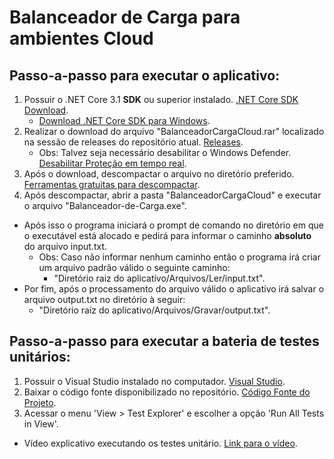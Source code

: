 # Balanceador de Carga para ambientes Cloud

## Passo-a-passo para executar o aplicativo:
1. Possuir o .NET Core 3.1 **SDK** ou superior instalado. [.NET Core SDK Download](https://dotnet.microsoft.com/download/dotnet/3.1).
   - [Download .NET Core SDK para Windows](https://dotnet.microsoft.com/download/dotnet/thank-you/sdk-3.1.411-windows-x64-installer).
2. Realizar o download do arquivo "BalanceadorCargaCloud.rar" localizado na sessão de releases do repositório atual. [Releases](https://github.com/lucas-amstalden/Balanceador-de-Carga/releases).
   - Obs: Talvez seja necessário desabilitar o Windows Defender. [Desabilitar Proteção em tempo real](https://support.microsoft.com/pt-br/windows/desativar-a-prote%C3%A7%C3%A3o-antiv%C3%ADrus-defender-na-seguran%C3%A7a-do-windows-99e6004f-c54c-8509-773c-a4d776b77960#:~:text=Selecione%20Iniciar%20%3E%20Configura%C3%A7%C3%B5es%20%3E%20Atualiza%C3%A7%C3%A3o%20e,vers%C3%B5es%20anteriores%20do%20Windows%2010).
4. Após o download, descompactar o arquivo no diretório preferido. [Ferramentas gratuitas para descompactar](https://pplware.sapo.pt/software/5-ferramentas-gratuitas-para-descompactar-ficheiros-rar/).
5. Após descompactar, abrir a pasta "BalanceadorCargaCloud" e executar o arquivo "Balanceador-de-Carga.exe".


- Após isso o programa iniciará o prompt de comando no diretório em que o executável está alocado e pedirá para informar o caminho **absoluto** do arquivo input.txt.
  - Obs: Caso não informar nenhum caminho então o programa irá criar um arquivo padrão válido o seguinte caminho:
    - "Diretório raiz do aplicativo/Arquivos/Ler/input.txt".
- Por fim, após o processamento do arquivo válido o aplicativo irá salvar o arquivo output.txt no diretório à seguir:
    - "Diretório raiz do aplicativo/Arquivos/Gravar/output.txt".

## Passo-a-passo para executar a bateria de testes unitários:
1. Possuir o Visual Studio instalado no computador. [Visual Studio](https://visualstudio.microsoft.com/pt-br/downloads/).
2. Baixar o código fonte disponibilizado no repositório. [Código Fonte do Projeto](https://github.com/lucas-amstalden/Balanceador-de-Carga.git).
3. Acessar o menu 'View > Test Explorer' e escolher a opção 'Run All Tests in View'. 
- Vídeo explicativo executando os testes unitário. [Link para o vídeo](https://youtu.be/mVlw7lcsDio).
